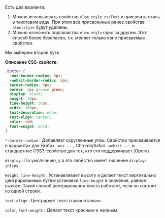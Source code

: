 Есть два варианта.

1. Можно использовать свойство `elem.style.cssText` и присвоить стиль в текстовом виде. При этом все присвоенные ранее свойства `elem.style` будут удалены.
2. Можно назначить подсвойства `elem.style` одно за другим. Этот способ более безопасен, т.к. меняет только явно присваемые свойства.

Мы выберем второй путь.

**Описание CSS-свойств:**

```css
.button {
  -moz-border-radius: 8px;
  -webkit-border-radius: 8px;
  border-radius: 8px;
  border: 2px groove green;
  display: block;
  height: 30px;
  line-height: 30px;
  width: 100px;
  text-decoration: none;
  text-align: center;
  color: red;
  font-weight: bold;
}
```

`*-border-radius`
: Добавляет скругленные углы. Свойство присваивается в вариантах для Firefox `-moz-...`, Chrome/Safari `-webkit-...` и стандартное CSS3-свойство для тех, кто его поддерживает (Opera).

`display`
: По умолчанию, у `A` это свойство имеет значение `display: inline`.

`height`, `line-height`
: Устанавливает высоту и делает текст вертикально центрированным путем установки `line-height` в значение, равное высоте. Такой способ центрирования текста работает, если он состоит из одной строки.

`text-align`
: Центрирует текст горизонтально.

`color`, `font-weight`
: Делает текст красным и жирным.

